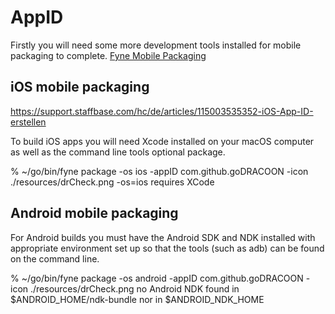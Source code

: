 # AppID 

Firstly you will need some more development tools installed for mobile packaging to complete. 
[Fyne Mobile Packaging](https://developer.fyne.io/started/mobile)

## iOS mobile packaging
https://support.staffbase.com/hc/de/articles/115003535352-iOS-App-ID-erstellen

To build iOS apps you will need Xcode installed on your macOS computer as well as the command line tools optional package.

% ~/go/bin/fyne package -os ios -appID com.github.goDRACOON -icon ./resources/drCheck.png
-os=ios requires XCode


## Android mobile packaging

For Android builds you must have the Android SDK and NDK installed with appropriate environment set up so that the tools (such as adb) can be found on the command line. 

% ~/go/bin/fyne package -os android -appID com.github.goDRACOON -icon ./resources/drCheck.png
no Android NDK found in $ANDROID_HOME/ndk-bundle nor in $ANDROID_NDK_HOME
